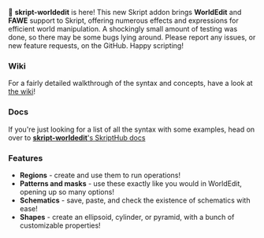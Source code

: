 🚀 **skript-worldedit** is here! This new Skript addon brings **WorldEdit** and **FAWE** support to Skript, offering numerous effects and expressions for efficient world manipulation.
A shockingly small amount of testing was done, so there may be some bugs lying around. Please report any issues, or new feature requests, on the GitHub. Happy scripting!

### Wiki
For a fairly detailed walkthrough of the syntax and concepts, have a look at [the wiki](https://github.com/cheeezburga/SkWE/wiki)!

### Docs
If you're just looking for a list of all the syntax with some examples, head on over to [**skript-worldedit**'s SkriptHub docs](http://skripthub.net/docs/?addon=skript-worldedit)

### Features
- **Regions** - create and use them to run operations!
- **Patterns and masks** - use these exactly like you would in WorldEdit, opening up so many options!
- **Schematics** - save, paste, and check the existence of schematics with ease!
- **Shapes** - create an ellipsoid, cylinder, or pyramid, with a bunch of customizable properties!
